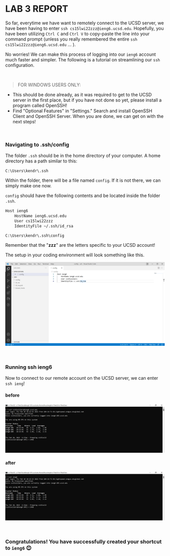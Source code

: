 # **LAB 3 REPORT**


So far, everytime we have want to remotely connect to the UCSD server, we have been having to enter `ssh cs15lwi22zzz@ieng6.ucsd.edu`. Hopefully, you have been utilizing `Ctrl C` and `Ctrl V` to copy-paste the line into your command prompt (unless you really remembered the entire `ssh cs15lwi22zzz@ieng6.ucsd.edu` ... ). 

No worries! We can make this process of logging into our `ieng6` account much faster and simpler. The following is a tutorial on streamlining our `ssh` configuration.

<br/>

> FOR WINDOWS USERS ONLY:
- This should be done already, as it was required to get to the UCSD server in the first place, but if you have not done so yet, please install a program called OpenSSH!
- Find "Optional Features" in "Settings." Search and install OpenSSH Client and OpenSSH Server. When you are done, we can get on with the next steps!

<br/>

### **Navigating to .ssh/config**

The folder `.ssh` should be in the home directory of your computer. A home directory has a path similar to this:
```
C:\Users\kendr\.ssh
```

Within the folder, there will be a file named `config`. If it is not there, we can simply make one now.

`config` should have the following contents and be located inside the folder `.ssh`.
```
Host ieng6
    HostName ieng6.ucsd.edu
    User cs15lwi22zzz
    IdentityFile ~/.ssh/id_rsa
```
```
C:\Users\kendr\.ssh\config
```
Remember that the "**zzz**" are the letters specific to your UCSD account!

The setup in your coding environment will look something like this.

![image](Screenshot2022-02-11115503.png)

<br/>

### **Running ssh ieng6**

Now to connect to our remote account on the UCSD server, we can enter `ssh ieng`!

#### **before**

![image](Screenshot2022-02-10181713.png)

#### **after**
![image](Screenshot2022-02-10181632.png)

<br/>

### **Congratulations! You have successfully created your shortcut to `ieng6`** 😊